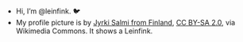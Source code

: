 - Hi, I’m @leinfink. 🐦 
- My profile picture is by <a href="https://commons.wikimedia.org/wiki/File:Acanthis_flammea,_Kotka,_Finland_3.jpg">Jyrki Salmi from Finland</a>, <a href="https://creativecommons.org/licenses/by-sa/2.0">CC BY-SA 2.0</a>, via Wikimedia Commons. It shows a Leinfink.

<!---
leinfink/leinfink is a ✨ special ✨ repository because its `README.md` (this file) appears on your GitHub profile.
You can click the Preview link to take a look at your changes.
--->
